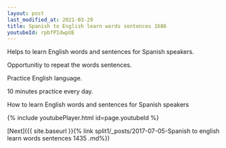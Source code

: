 ```yaml
---
layout: post
last_modified_at: 2021-03-29
title: Spanish to English learn words sentences 1686 
youtubeId: rpbfPIdwpUE
---
```

 
 
Helps to learn English words and sentences for Spanish speakers.

Opportunitiy to repeat the words sentences. 

Practice English language. 
 
10 minutes practice every day. 
 
How to learn English words and sentences for Spanish speakers 
 
{% include youtubePlayer.html id=page.youtubeId %}
 
 
[Next]({{ site.baseurl }}{% link  split1/_posts/2017-07-05-Spanish to english learn words sentences 1435 .md%})
 
